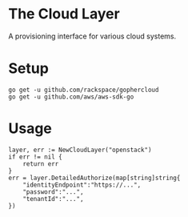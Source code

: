 # The Cloud Layer

A provisioning interface for various cloud systems.


# Setup

    go get -u github.com/rackspace/gophercloud
    go get -u github.com/aws/aws-sdk-go


# Usage

    layer, err := NewCloudLayer("openstack")
    if err != nil {
        return err
    }
    err = layer.DetailedAuthorize(map[string]string{
        "identityEndpoint":"https://...",
        "password":"...",
        "tenantId":"...",
    })
